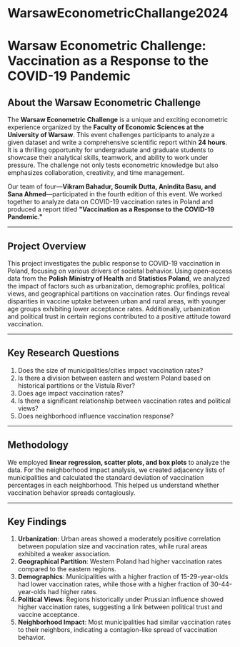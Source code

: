 # WarsawEconometricChallange2024

# Warsaw Econometric Challenge: Vaccination as a Response to the COVID-19 Pandemic

## About the Warsaw Econometric Challenge
The **Warsaw Econometric Challenge** is a unique and exciting econometric experience organized by the **Faculty of Economic Sciences at the University of Warsaw**. This event challenges participants to analyze a given dataset and write a comprehensive scientific report within **24 hours**. It is a thrilling opportunity for undergraduate and graduate students to showcase their analytical skills, teamwork, and ability to work under pressure. The challenge not only tests econometric knowledge but also emphasizes collaboration, creativity, and time management.

Our team of four—**Vikram Bahadur, Soumik Dutta, Anindita Basu, and Sana Ahmed**—participated in the fourth edition of this event. We worked together to analyze data on COVID-19 vaccination rates in Poland and produced a report titled **"Vaccination as a Response to the COVID-19 Pandemic."**

---

## Project Overview
This project investigates the public response to COVID-19 vaccination in Poland, focusing on various drivers of societal behavior. Using open-access data from the **Polish Ministry of Health** and **Statistics Poland**, we analyzed the impact of factors such as urbanization, demographic profiles, political views, and geographical partitions on vaccination rates. Our findings reveal disparities in vaccine uptake between urban and rural areas, with younger age groups exhibiting lower acceptance rates. Additionally, urbanization and political trust in certain regions contributed to a positive attitude toward vaccination.

---

## Key Research Questions
1. Does the size of municipalities/cities impact vaccination rates?
2. Is there a division between eastern and western Poland based on historical partitions or the Vistula River?
3. Does age impact vaccination rates?
4. Is there a significant relationship between vaccination rates and political views?
5. Does neighborhood influence vaccination response?

---

## Methodology
We employed **linear regression, scatter plots, and box plots** to analyze the data. For the neighborhood impact analysis, we created adjacency lists of municipalities and calculated the standard deviation of vaccination percentages in each neighborhood. This helped us understand whether vaccination behavior spreads contagiously.

---

## Key Findings
1. **Urbanization**: Urban areas showed a moderately positive correlation between population size and vaccination rates, while rural areas exhibited a weaker association.
2. **Geographical Partition**: Western Poland had higher vaccination rates compared to the eastern regions.
3. **Demographics**: Municipalities with a higher fraction of 15-29-year-olds had lower vaccination rates, while those with a higher fraction of 30-44-year-olds had higher rates.
4. **Political Views**: Regions historically under Prussian influence showed higher vaccination rates, suggesting a link between political trust and vaccine acceptance.
5. **Neighborhood Impact**: Most municipalities had similar vaccination rates to their neighbors, indicating a contagion-like spread of vaccination behavior.

